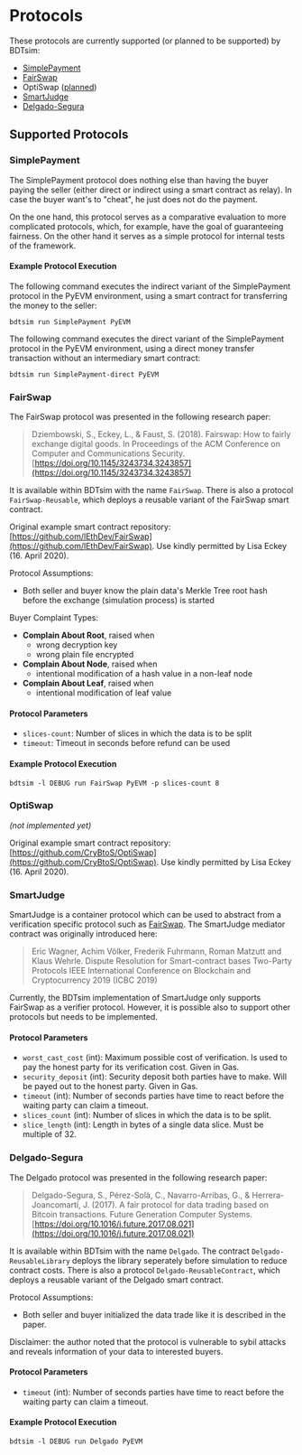 # Protocols

These protocols are currently supported (or planned to be supported) by BDTsim:

  * [SimplePayment](#simplepayment)
  * [FairSwap](#fairswap)
  * OptiSwap ([planned](https://gitlab.com/MatthiasLohr/bdtsim/-/issues/5))
  * [SmartJudge](#smartjudge)
  * [Delgado-Segura](#delgado-segura)


## Supported Protocols

### SimplePayment

The SimplePayment protocol does nothing else than having the buyer paying the seller
(either direct or indirect using a smart contract as relay).
In case the buyer want's to "cheat", he just does not do the payment.

On the one hand, this protocol serves as a comparative evaluation to more complicated protocols, which, for example, have the goal of guaranteeing fairness.
On the other hand it serves as a simple protocol for internal tests of the framework.


#### Example Protocol Execution

The following command executes the indirect variant of the SimplePayment protocol in the PyEVM environment,
using a smart contract for transferring the money to the seller:
```
bdtsim run SimplePayment PyEVM
```

The following command executes the direct variant of the SimplePayment protocol in the PyEVM environment,
using a direct money transfer transaction without an intermediary smart contract:
```
bdtsim run SimplePayment-direct PyEVM
```

### FairSwap

The FairSwap protocol was presented in the following research paper:

> Dziembowski, S., Eckey, L., & Faust, S. (2018).
> Fairswap: How to fairly exchange digital goods.
> In Proceedings of the ACM Conference on Computer and Communications Security.
> [https://doi.org/10.1145/3243734.3243857](https://doi.org/10.1145/3243734.3243857)

It is available within BDTsim with the name `FairSwap`.
There is also a protocol `FairSwap-Reusable`, which deploys a reusable variant of the FairSwap smart contract.

Original example smart contract repository: [https://github.com/lEthDev/FairSwap](https://github.com/lEthDev/FairSwap).
Use kindly permitted by Lisa Eckey (16. April 2020).

Protocol Assumptions:

  * Both seller and buyer know the plain data's Merkle Tree root hash before the exchange (simulation process) is started

Buyer Complaint Types:

  * **Complain About Root**, raised when 
    * wrong decryption key
    * wrong plain file encrypted
  * **Complain About Node**, raised when
    * intentional modification of a hash value in a non-leaf node
  * **Complain About Leaf**, raised when
    * intentional modification of leaf value

#### Protocol Parameters

  * `slices-count`: Number of slices in which the data is to be split
  * `timeout`: Timeout in seconds before refund can be used

#### Example Protocol Execution

```
bdtsim -l DEBUG run FairSwap PyEVM -p slices-count 8
```

### OptiSwap

*(not implemented yet)*

Original example smart contract repository: [https://github.com/CryBtoS/OptiSwap](https://github.com/CryBtoS/OptiSwap).
Use kindly permitted by Lisa Eckey (16. April 2020).


### SmartJudge

SmartJudge is a container protocol which can be used to abstract from a verification specific protocol such as [FairSwap](#fairswap).
The SmartJudge mediator contract was originally introduced here:

> Eric Wagner, Achim Völker, Frederik Fuhrmann, Roman Matzutt and Klaus Wehrle.
> Dispute Resolution for Smart-contract bases Two-Party Protocols
> IEEE International Conference on Blockchain and Cryptocurrency 2019 (ICBC 2019)

Currently, the BDTsim implementation of SmartJudge only supports FairSwap as a verifier protocol.
However, it is possible also to support other protocols but needs to be implemented.

#### Protocol Parameters

  * `worst_cast_cost` (int): Maximum possible cost of verification.
    Is used to pay the honest party for its verification cost. Given in Gas.
  * `security_deposit` (int): Security deposit both parties have to make.
    Will be payed out to the honest party. Given in Gas.
  * `timeout` (int): Number of seconds parties have time to react before the waiting party can claim a timeout.
  * `slices_count` (int): Number of slices in which the data is to be split.
  * `slice_length` (int): Length in bytes of a single data slice. Must be multiple of 32.


### Delgado-Segura

The Delgado protocol was presented in the following research paper:

> Delgado-Segura, S., Pérez-Solà, C., Navarro-Arribas, G., & Herrera-Joancomartí, J. (2017).
> A fair protocol for data trading based on Bitcoin transactions.
> Future Generation Computer Systems.
> [https://doi.org/10.1016/j.future.2017.08.021](https://doi.org/10.1016/j.future.2017.08.021)

It is available within BDTsim with the name `Delgado`. The contract `Delgado-ReusableLibrary` deploys the library seperately before simulation to reduce contract costs.
There is also a protocol `Delgado-ReusableContract`, which deploys a reusable variant of the Delgado smart contract.

Protocol Assumptions:

  * Both seller and buyer initialized the data trade like it is described in the paper.

Disclaimer: the author noted that the protocol is vulnerable to sybil attacks and reveals information of your data to interested buyers.

#### Protocol Parameters

  * `timeout` (int): Number of seconds parties have time to react before the waiting party can claim a timeout.

#### Example Protocol Execution

```
bdtsim -l DEBUG run Delgado PyEVM
```
